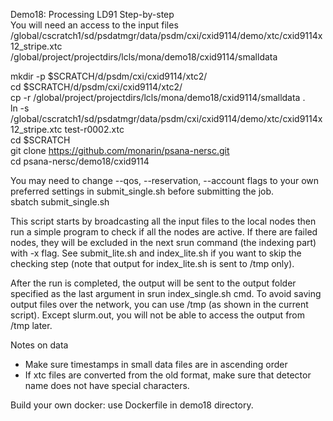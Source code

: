 Demo18: Processing LD91 Step-by-step  
You will need an access to the input files  
/global/cscratch1/sd/psdatmgr/data/psdm/cxi/cxid9114/demo/xtc/cxid9114x12_stripe.xtc  
/global/project/projectdirs/lcls/mona/demo18/cxid9114/smalldata

mkdir -p $SCRATCH/d/psdm/cxi/cxid9114/xtc2/  
cd $SCRATCH/d/psdm/cxi/cxid9114/xtc2/  
cp -r /global/project/projectdirs/lcls/mona/demo18/cxid9114/smalldata .  
ln -s /global/cscratch1/sd/psdatmgr/data/psdm/cxi/cxid9114/demo/xtc/cxid9114x12_stripe.xtc test-r0002.xtc  
cd $SCRATCH  
git clone https://github.com/monarin/psana-nersc.git  
cd psana-nersc/demo18/cxid9114  

You may need to change --qos, --reservation, --account flags to your own preferred settings in submit_single.sh before submitting the job.   
sbatch submit_single.sh   

This script starts by broadcasting all the input files to the local nodes then run a simple program to check if all the nodes are active. If there are failed nodes, they will be excluded in the next srun command (the indexing part) with -x flag. See submit_lite.sh and index_lite.sh if you want to skip the checking step (note that output for index_lite.sh is sent to /tmp only).   
  
After the run is completed, the output will be sent to the output folder specified as the last argument in srun index_single.sh cmd. To avoid saving output files over the network, you can use /tmp (as shown in the current script). Except slurm<jobid>.out, you will not be able to access the output from /tmp later.  

Notes on data  
- Make sure timestamps in small data files are in ascending order  
- If xtc files are converted from the old format, make sure that detector name does not have special characters.  

Build your own docker: use Dockerfile in demo18 directory.  

